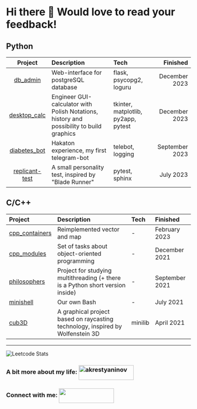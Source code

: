 <h1 align="left">Hi there 🙂 Would love to read your feedback!</h1>

## Python
|                            Project                            | Description                                                                              | Tech                                |      Finished |
|:-------------------------------------------------------------:|:---------------------------------------------------------------------------------------- |:----------------------------------- | -----------:|
|       [db_admin](https://github.com/trubyroid/db_admin)       | Web-interface for postgreSQL database                                                    | flask, psycopg2, loguru             |    December 2023 |
|   [desktop_calc](https://github.com/trubyroid/desktop_calc)   | Engineer GUI-calculator with Polish Notations, history and possibility to build graphics | tkinter, matplotlib, py2app, pytest |    December 2023 |
|   [diabetes_bot](https://github.com/trubyroid/diabetes_bot)   | Hakaton experience, my first telegram-bot                                                       | telebot, logging                    |    September 2023 |
| [replicant-test](https://github.com/trubyroid/replicant-test) | A small personality test, inspired by "Blade Runner"                                             | pytest, sphinx                                    |July 2023             |


## C/C++
| Project                                                       | Description                                                                    | Tech                           | Finished   |
|:------------------------------------------------------------- |:------------------------------------------------------------------------------ |:------------------------------ |:-------- |
| [cpp_containers](https://github.com/trubyroid/cpp_containers) | Reimplemented vector and map                                                   | -                       | February 2023 |
| [cpp_modules](https://github.com/trubyroid/cpp_modules)       | Set of tasks about object-oriented programming                                 | -                       | December 2021 |
| [philosophers](https://github.com/trubyroid/philosophers)     | Project for studying multithreading (+ there is a Python short version inside)     | - | September 2021 |
| [minishell](https://github.com/trubyroid/minishell)           | Our own Bash                                                         | -             |  July 2021 |
| [cub3D](https://github.com/trubyroid/cub3D)                   | A graphical project based on raycasting technology, inspired by Wolfenstein 3D | minilib                        | April 2021 |



___________________________________________________________________________________________________________________________________________________________________________________________
![Leetcode Stats](https://leetcard.jacoblin.cool/trubyroid?theme=nord)


<h3 align="left">A bit more about my life:
<a href="https://instagram.com/akrestyaninov" target="blank"><img align="center" src="https://img.shields.io/badge/-Instagram-red?color=DD2A7B&logo=instagram&logoColor=white" alt="akrestyaninov" height="40" width="150" /></a> </h3>
<h3 align="left">Connect with me:  
<a href="https://t.me/ankrt" target="blank"><img align="center" src="https://img.shields.io/badge/-Telegram-red?color=white&logo=telegram&logoColor=blue" height="40" width="150" /></a>
 </h3>
